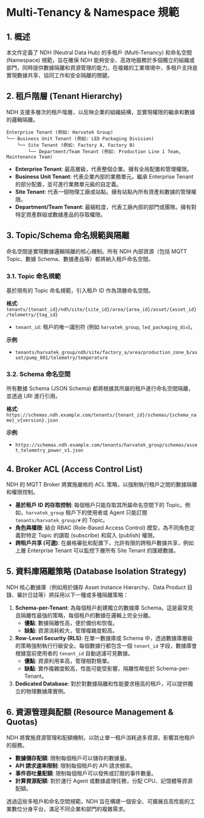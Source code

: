 # Multi-Tenancy & Namespace 規範

## 1. 概述

本文件定義了 NDH (Neutral Data Hub) 的多租戶 (Multi-Tenancy) 和命名空間 (Namespace) 規範，旨在確保 NDH 能夠安全、高效地服務於多個獨立的組織或部門，同時提供數據隔離和資源管理的能力。在複雜的工業環境中，多租戶支持是實現數據共享、協同工作和安全隔離的關鍵。

## 2. 租戶階層 (Tenant Hierarchy)

NDH 支援多層次的租戶階層，以反映企業的組織結構，並實現權限的繼承和數據的邏輯隔離。

```
Enterprise Tenant (例如: Harvatek Group)
└── Business Unit Tenant (例如: LED Packaging Division)
    └── Site Tenant (例如: Factory A, Factory B)
        └── Department/Team Tenant (例如: Production Line 1 Team, Maintenance Team)
```

*   **Enterprise Tenant**: 最高層級，代表整個企業。擁有全局配置和管理權限。
*   **Business Unit Tenant**: 代表企業內部的業務單元。繼承 Enterprise Tenant 的部分配置，並可進行業務單元級的自定義。
*   **Site Tenant**: 代表一個物理工廠或站點。擁有站點內所有資產和數據的管理權限。
*   **Department/Team Tenant**: 最細粒度，代表工廠內部的部門或團隊。擁有對特定資產群組或數據產品的存取權限。

## 3. Topic/Schema 命名規範與隔離

命名空間是實現數據邏輯隔離的核心機制。所有 NDH 內部資源（包括 MQTT Topic、數據 Schema、數據產品等）都將納入租戶命名空間。

### 3.1. Topic 命名規範

基於現有的 Topic 命名規範，引入租戶 ID 作為頂層命名空間。

**格式**: `tenants/{tenant_id}/ndh/site/{site_id}/area/{area_id}/asset/{asset_id}/telemetry/{tag_id}`

*   `tenant_id`: 租戶的唯一識別符 (例如 `harvatek_group`, `led_packaging_div`)。

**示例**:

*   `tenants/harvatek_group/ndh/site/factory_a/area/production_zone_b/asset/pump_001/telemetry/temperature`

### 3.2. Schema 命名空間

所有數據 Schema (JSON Schema) 都將根據其所屬的租戶進行命名空間隔離，並透過 URI 進行引用。

**格式**: `https://schemas.ndh.example.com/tenants/{tenant_id}/schemas/{schema_name}_v{version}.json`

**示例**:

*   `https://schemas.ndh.example.com/tenants/harvatek_group/schemas/asset_telemetry_power_v1.json`

## 4. Broker ACL (Access Control List)

NDH 的 MQTT Broker 將實施嚴格的 ACL 策略，以強制執行租戶之間的數據隔離和權限控制。

*   **基於租戶 ID 的存取控制**: 每個租戶只能存取其所屬命名空間下的 Topic。例如，`harvatek_group` 租戶下的使用者或 Agent 只能訂閱 `tenants/harvatek_group/#` 的 Topic。
*   **角色與權限**: 結合 RBAC (Role-Based Access Control) 模型，為不同角色定義對特定 Topic 的讀取 (subscribe) 和寫入 (publish) 權限。
*   **跨租戶共享 (可選)**: 在嚴格審批和配置下，允許有限的跨租戶數據共享，例如上層 Enterprise Tenant 可以監控下層所有 Site Tenant 的匯總數據。

## 5. 資料庫隔離策略 (Database Isolation Strategy)

NDH 核心數據庫（例如用於儲存 Asset Instance Hierarchy、Data Product 目錄、審計日誌等）將採用以下一種或多種隔離策略：

1.  **Schema-per-Tenant**: 為每個租戶創建獨立的數據庫 Schema。這是最常見且隔離性最強的策略，每個租戶的數據在邏輯上完全分離。
    *   **優點**: 數據隔離性高，便於備份和恢復。
    *   **缺點**: 資源消耗較大，管理複雜度較高。
2.  **Row-Level Security (RLS)**: 在單一數據庫或 Schema 中，透過數據庫層級的策略強制執行行級安全。每個數據行都包含一個 `tenant_id` 字段，數據庫會根據當前使用者的 `tenant_id` 自動過濾可見數據。
    *   **優點**: 資源利用率高，管理相對簡單。
    *   **缺點**: 實作複雜度較高，性能可能受影響，隔離性略低於 Schema-per-Tenant。
3.  **Dedicated Database**: 對於對數據隔離和性能要求極高的租戶，可以提供獨立的物理數據庫實例。

## 6. 資源管理與配額 (Resource Management & Quotas)

NDH 將實施資源管理和配額機制，以防止單一租戶消耗過多資源，影響其他租戶的服務。

*   **數據儲存配額**: 限制每個租戶可以儲存的數據量。
*   **API 請求速率限制**: 限制每個租戶的 API 請求頻率。
*   **事件吞吐量配額**: 限制每個租戶可以發佈或訂閱的事件數量。
*   **計算資源配額**: 對於運行 Agent 或數據處理任務，分配 CPU、記憶體等資源配額。

透過這些多租戶和命名空間規範，NDH 旨在構建一個安全、可擴展且高性能的工業數位分身平台，滿足不同企業和部門的複雜需求。
